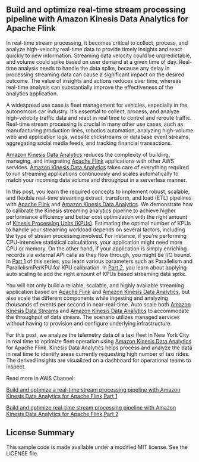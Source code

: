 ## Build and optimize real-time stream processing pipeline with Amazon Kinesis Data Analytics for Apache Flink


In real-time stream processing, it becomes critical to collect, process, and analyze high-velocity real-time data to provide timely insights and react quickly to new information. Streaming data velocity could be unpredictable, and volume could spike based on user demand at a given time of day. Real-time analysis needs to handle the data spike, because any delay in processing streaming data can cause a significant impact on the desired outcome. The value of insights and actions reduces over time, whereas real-time analysis can substantially improve the effectiveness of the analytics application.

A widespread use case is fleet management for vehicles, especially in the autonomous car industry. It’s essential to collect, process, and analyze high-velocity traffic data and react in real time to control and reroute traffic. Real-time stream processing is crucial in many other use cases, such as manufacturing production lines, robotics automation, analyzing high-volume web and application logs, website clickstreams or database event streams, aggregating social media feeds, and tracking financial transactions.

[Amazon Kinesis Data Analytics](https://aws.amazon.com/kinesis/data-analytics/) reduces the complexity of building, managing, and integrating [Apache Flink](https://flink.apache.org/) applications with other AWS services. [Amazon Kinesis Data Analytics](https://aws.amazon.com/kinesis/data-analytics/) takes care of everything required to run streaming applications continuously and scales automatically to match your incoming data volume and throughput in a serverless manner.

In this post, you learn the required concepts to implement robust, scalable, and flexible real-time streaming extract, transform, and load (ETL) pipelines with [Apache Flink](https://flink.apache.org/) and [Amazon Kinesis Data Analytics](https://aws.amazon.com/kinesis/data-analytics/). We demonstrate how to calibrate the Kinesis streaming analytics pipeline to achieve higher performance efficiency and better cost optimization with the right amount of [Kinesis Processing Units (KPUs)](https://docs.aws.amazon.com/kinesisanalytics/latest/java/how-scaling.html). Estimating the optimal number of KPUs to handle your streaming workload depends on several factors, including the type of stream processing involved. For instance, if you’re performing CPU-intensive statistical calculations, your application might need more CPU or memory. On the other hand, if your application is simply enriching records via external API calls as they flow through, you might be I/O bound. In [Part 1](https://aws.amazon.com/blogs/big-data/part2-build-and-optimize-real-time-stream-processing-pipeline-with-amazon-kinesis-data-analytics-for-apache-flink/) of this series, you learn various parameters such as Parallelism and ParallelismPerKPU for KPU calibration. In [Part 2](https://aws.amazon.com/blogs/big-data/part2-build-and-optimize-real-time-stream-processing-pipeline-with-amazon-kinesis-data-analytics-for-apache-flink/), you learn about applying auto scaling to add the right amount of KPUs based streaming data spike.

You will not only build a reliable, scalable, and highly available streaming application based on [Apache Flink](https://flink.apache.org/) and [Amazon Kinesis Data Analytics](https://aws.amazon.com/kinesis/data-analytics/), but also scale the different components while ingesting and analyzing thousands of events per second in near-real-time. Auto scale both [Amazon Kinesis Data Streams](https://aws.amazon.com/kinesis/data-streams/) and [Amazon Kinesis Data Analytics](https://aws.amazon.com/kinesis/data-analytics/) to accommodate the throughput of data stream. The scenario utilizes managed services without having to provision and configure underlying infrastructure.

For this post, we analyze the telemetry data of a taxi fleet in New York City in real time to optimize fleet operation using [Amazon Kinesis Data Analytics](https://aws.amazon.com/kinesis/data-analytics/) for Apache Flink. Kinesis Data Analytics helps process and analyze the data in real time to identify areas currently requesting high number of taxi rides. The derived insights are visualized on a dashboard for operational teams to inspect.

Read more in AWS Channel:

[Build and optimize a real-time stream processing pipeline with Amazon Kinesis Data Analytics for Apache Flink,Part 1](https://aws.amazon.com/blogs/big-data/part1-build-and-optimize-a-real-time-stream-processing-pipeline-with-amazon-kinesis-data-analytics-for-apache-flink/)

[Build and optimize real-time stream processing pipeline with Amazon Kinesis Data Analytics for Apache Flink,Part 2](https://aws.amazon.com/blogs/big-data/part2-build-and-optimize-real-time-stream-processing-pipeline-with-amazon-kinesis-data-analytics-for-apache-flink/)

## License Summary

This sample code is made available under a modified MIT license. See the LICENSE file.
